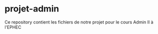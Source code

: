 # projet-admin
Ce repository contient les fichiers de notre projet pour le cours Admin II à l'EPHEC
